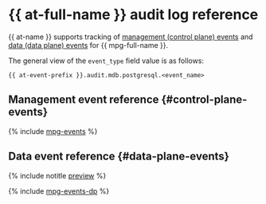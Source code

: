 # {{ at-full-name }} audit log reference

{{ at-name }} supports tracking of [management (control plane) events](../audit-trails/concepts/format.md) and [data (data plane) events](../audit-trails/concepts/format-data-plane.md) for {{ mpg-full-name }}.

The general view of the `event_type` field value is as follows:

```text
{{ at-event-prefix }}.audit.mdb.postgresql.<event_name>
```

## Management event reference {#control-plane-events}

{% include [mpg-events](../_includes/audit-trails/events/managed-postgresql-events.md) %}

## Data event reference {#data-plane-events}

{% include notitle [preview](../_includes/note-preview-by-request.md) %}

{% include [mpg-events-dp](../_includes/audit-trails/events/mpg-events-dp.md) %}
